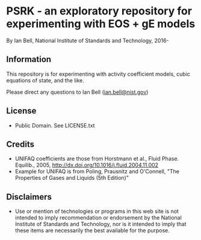 # PSRK - an exploratory repository for experimenting with EOS + gE models

By Ian Bell, National Institute of Standards and Technology, 2016-

## Information

This repository is for experimenting with activity coefficient models, cubic equations of state, and the like.

Please direct any questions to Ian Bell (ian.bell@nist.gov)
  
## License

  - Public Domain.  See LICENSE.txt

## Credits

  - UNIFAQ coefficients are those from Horstmann et al., Fluid Phase. Equilib., 2005, http://dx.doi.org/10.1016/j.fluid.2004.11.002
  - Example for UNIFAQ is from Poling, Prausnitz and O'Connell, "The Properties of Gases and Liquids (5th Edition)"
  
## Disclaimers

  - Use or mention of technologies or programs in this web site is not intended to imply recommendation or endorsement by the National Institute of Standards and Technology, nor is it intended to imply that these items are necessarily the best available for the purpose. 